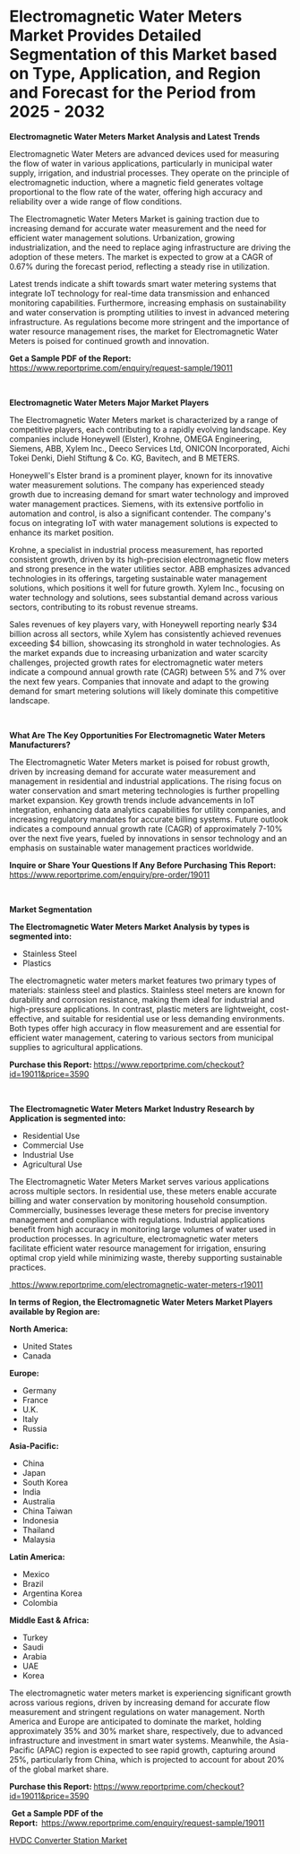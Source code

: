 <p><h1>Electromagnetic Water Meters Market Provides Detailed Segmentation of this Market based on Type, Application, and Region and Forecast for the Period from 2025 - 2032</h1></p><p><strong>Electromagnetic Water Meters Market Analysis and Latest Trends</strong></p>
<p><p>Electromagnetic Water Meters are advanced devices used for measuring the flow of water in various applications, particularly in municipal water supply, irrigation, and industrial processes. They operate on the principle of electromagnetic induction, where a magnetic field generates voltage proportional to the flow rate of the water, offering high accuracy and reliability over a wide range of flow conditions. </p><p>The Electromagnetic Water Meters Market is gaining traction due to increasing demand for accurate water measurement and the need for efficient water management solutions. Urbanization, growing industrialization, and the need to replace aging infrastructure are driving the adoption of these meters. The market is expected to grow at a CAGR of 0.67% during the forecast period, reflecting a steady rise in utilization. </p><p>Latest trends indicate a shift towards smart water metering systems that integrate IoT technology for real-time data transmission and enhanced monitoring capabilities. Furthermore, increasing emphasis on sustainability and water conservation is prompting utilities to invest in advanced metering infrastructure. As regulations become more stringent and the importance of water resource management rises, the market for Electromagnetic Water Meters is poised for continued growth and innovation.</p></p>
<p><strong>Get a Sample PDF of the Report:&nbsp;</strong> <a href="https://www.reportprime.com/enquiry/request-sample/19011?utm_campaign=2245&utm_medium=2&utm_source=Github&utm_content=ia&utm_term=19032025&utm_id=electromagnetic-water-meters">https://www.reportprime.com/enquiry/request-sample/19011</a></p>
<p>&nbsp;</p>
<p><strong>Electromagnetic Water Meters Major Market Players</strong></p>
<p><p>The Electromagnetic Water Meters market is characterized by a range of competitive players, each contributing to a rapidly evolving landscape. Key companies include Honeywell (Elster), Krohne, OMEGA Engineering, Siemens, ABB, Xylem Inc., Deeco Services Ltd, ONICON Incorporated, Aichi Tokei Denki, Diehl Stiftung & Co. KG, Bavitech, and B METERS.</p><p>Honeywell's Elster brand is a prominent player, known for its innovative water measurement solutions. The company has experienced steady growth due to increasing demand for smart water technology and improved water management practices. Siemens, with its extensive portfolio in automation and control, is also a significant contender. The company's focus on integrating IoT with water management solutions is expected to enhance its market position.</p><p>Krohne, a specialist in industrial process measurement, has reported consistent growth, driven by its high-precision electromagnetic flow meters and strong presence in the water utilities sector. ABB emphasizes advanced technologies in its offerings, targeting sustainable water management solutions, which positions it well for future growth. Xylem Inc., focusing on water technology and solutions, sees substantial demand across various sectors, contributing to its robust revenue streams.</p><p>Sales revenues of key players vary, with Honeywell reporting nearly $34 billion across all sectors, while Xylem has consistently achieved revenues exceeding $4 billion, showcasing its stronghold in water technologies. As the market expands due to increasing urbanization and water scarcity challenges, projected growth rates for electromagnetic water meters indicate a compound annual growth rate (CAGR) between 5% and 7% over the next few years. Companies that innovate and adapt to the growing demand for smart metering solutions will likely dominate this competitive landscape.</p></p>
<p>&nbsp;</p>
<p><strong>What Are The Key Opportunities For Electromagnetic Water Meters Manufacturers?</strong></p>
<p><p>The Electromagnetic Water Meters market is poised for robust growth, driven by increasing demand for accurate water measurement and management in residential and industrial applications. The rising focus on water conservation and smart metering technologies is further propelling market expansion. Key growth trends include advancements in IoT integration, enhancing data analytics capabilities for utility companies, and increasing regulatory mandates for accurate billing systems. Future outlook indicates a compound annual growth rate (CAGR) of approximately 7-10% over the next five years, fueled by innovations in sensor technology and an emphasis on sustainable water management practices worldwide.</p></p>
<p><strong>Inquire or Share Your Questions If Any Before Purchasing This Report:</strong> <a href="https://www.reportprime.com/enquiry/pre-order/19011?utm_campaign=2245&utm_medium=2&utm_source=Github&utm_content=ia&utm_term=19032025&utm_id=electromagnetic-water-meters">https://www.reportprime.com/enquiry/pre-order/19011</a></p>
<p>&nbsp;</p>
<p><strong>Market Segmentation</strong></p>
<p><strong>The Electromagnetic Water Meters Market Analysis by types is segmented into:</strong></p>
<p><ul><li>Stainless Steel</li><li>Plastics</li></ul></p>
<p><p>The electromagnetic water meters market features two primary types of materials: stainless steel and plastics. Stainless steel meters are known for durability and corrosion resistance, making them ideal for industrial and high-pressure applications. In contrast, plastic meters are lightweight, cost-effective, and suitable for residential use or less demanding environments. Both types offer high accuracy in flow measurement and are essential for efficient water management, catering to various sectors from municipal supplies to agricultural applications.</p></p>
<p><strong>Purchase this Report:&nbsp;</strong><a href="https://www.reportprime.com/checkout?id=19011&price=3590&utm_campaign=2245&utm_medium=2&utm_source=Github&utm_content=ia&utm_term=19032025&utm_id=electromagnetic-water-meters">https://www.reportprime.com/checkout?id=19011&price=3590</a></p>
<p>&nbsp;</p>
<p><strong>The Electromagnetic Water Meters Market Industry Research by Application is segmented into:</strong></p>
<p><ul><li>Residential Use</li><li>Commercial Use</li><li>Industrial Use</li><li>Agricultural Use</li></ul></p>
<p><p>The Electromagnetic Water Meters Market serves various applications across multiple sectors. In residential use, these meters enable accurate billing and water conservation by monitoring household consumption. Commercially, businesses leverage these meters for precise inventory management and compliance with regulations. Industrial applications benefit from high accuracy in monitoring large volumes of water used in production processes. In agriculture, electromagnetic water meters facilitate efficient water resource management for irrigation, ensuring optimal crop yield while minimizing waste, thereby supporting sustainable practices.</p></p>
<p><a href="https://www.reportprime.com/electromagnetic-water-meters-r19011?utm_campaign=2245&utm_medium=2&utm_source=Github&utm_content=ia&utm_term=19032025&utm_id=electromagnetic-water-meters">&nbsp;https://www.reportprime.com/electromagnetic-water-meters-r19011</a></p>
<p><strong>In terms of Region, the Electromagnetic Water Meters Market Players available by Region are:</strong></p>
<p>
    <p> <strong> North America: </strong>
        <ul>
            <li>United States</li>
            <li>Canada</li>
        </ul>
        </p> 
    <p> <strong> Europe: </strong>
        <ul>
            <li>Germany</li>
            <li>France</li>
            <li>U.K.</li>
            <li>Italy</li>
            <li>Russia</li>
        </ul>
        </p> 
    <p> <strong> Asia-Pacific: </strong>
        <ul>
            <li>China</li>
            <li>Japan</li>
            <li>South Korea</li>
            <li>India</li>
            <li>Australia</li>
            <li>China Taiwan</li>
            <li>Indonesia</li>
            <li>Thailand</li>
            <li>Malaysia</li>
        </ul>
        </p> 
    <p> <strong> Latin America: </strong>
        <ul>
            <li>Mexico</li>
            <li>Brazil</li>
            <li>Argentina Korea</li>
            <li>Colombia</li>
        </ul>
        </p> 
    <p> <strong> Middle East & Africa: </strong>
        <ul>
            <li>Turkey</li>
            <li>Saudi</li>
            <li>Arabia</li>
            <li>UAE</li>
            <li>Korea</li>
        </ul>
    </p>
    </p>
<p><p>The electromagnetic water meters market is experiencing significant growth across various regions, driven by increasing demand for accurate flow measurement and stringent regulations on water management. North America and Europe are anticipated to dominate the market, holding approximately 35% and 30% market share, respectively, due to advanced infrastructure and investment in smart water systems. Meanwhile, the Asia-Pacific (APAC) region is expected to see rapid growth, capturing around 25%, particularly from China, which is projected to account for about 20% of the global market share.</p></p>
<p><strong>Purchase this Report: </strong><a href="https://www.reportprime.com/checkout?id=19011&price=3590&utm_campaign=2245&utm_medium=2&utm_source=Github&utm_content=ia&utm_term=19032025&utm_id=electromagnetic-water-meters">https://www.reportprime.com/checkout?id=19011&price=3590</a></p>
<p>&nbsp;<strong>Get a Sample PDF of the Report:&nbsp;&nbsp;</strong><a href="https://www.reportprime.com/enquiry/request-sample/19011?utm_campaign=2245&utm_medium=2&utm_source=Github&utm_content=ia&utm_term=19032025&utm_id=electromagnetic-water-meters">https://www.reportprime.com/enquiry/request-sample/19011</a></p>
<p><strong></strong></p>
<p><p><a href="https://github.com/elceryaneik/Market-Research-Report-List-1/blob/main/hvdc-converter-station-market.md?utm_campaign=2245&utm_medium=2&utm_source=Github&utm_content=ia&utm_term=19032025&utm_id=electromagnetic-water-meters">HVDC Converter Station Market</a></p></p>